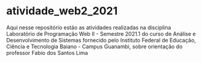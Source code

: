 # atividade_web2_2021

Aqui nesse repositório estão as atividades realizadas na disciplina Laboratório de Programação Web II - Semestre 2021.1 do curso de Análise e Desenvolvimento de Sistemas fornecido pelo  Instituto Federal de Educação, Ciência e Tecnologia Baiano - Campus Guanambi, sobre orientação do professor Fabio dos Santos Lima
